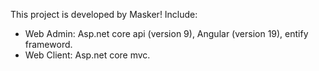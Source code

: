 This project is developed by Masker!
Include:
  + Web Admin: Asp.net core api (version 9), Angular (version 19), entify frameword.
  + Web Client: Asp.net core mvc.
